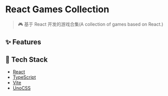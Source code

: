 # React Games Collection

> :video_game: 基于 React 开发的游戏合集(A collection of games based on React.)

## ✨ Features

## 🔨 Tech Stack

- [React](https://react.dev/)
- [TypeScript](https://typescriptlang.org/)
- [Vite](https://vitejs.dev/)
- [UnoCSS](https://github.com/unocss/unocss/)
